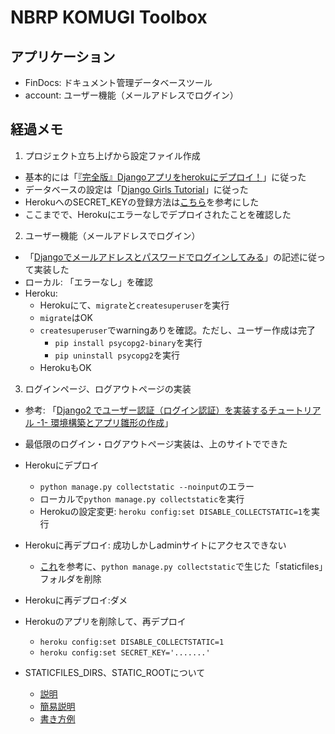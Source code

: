 # NBRP KOMUGI Toolbox

## アプリケーション
- FinDocs: ドキュメント管理データベースツール
- account: ユーザー機能（メールアドレスでログイン）


## 経過メモ
1. プロジェクト立ち上げから設定ファイル作成
  - 基本的には「[『完全版』Djangoアプリをherokuにデプロイ！](http://digital-tree.xyz/blogs/1169)」に従った
  - データベースの設定は「[Django Girls Tutorial](https://tutorial-extensions.djangogirls.org/ja/heroku/)」に従った
  - HerokuへのSECRET_KEYの登録方法は[こちら](https://medium.com/@kjmczk/heroku-deploy-django-d2eab0a5e0ce)を参考にした
  - ここまでで、Herokuにエラーなしでデプロイされたことを確認した
2. ユーザー機能（メールアドレスでログイン）
  - 「[Djangoでメールアドレスとパスワードでログインしてみる](https://qiita.com/cortyuming/items/2167a29a90c94bb4b1bb)」の記述に従って実装した
  - ローカル: 「エラーなし」を確認
  - Heroku:
    - Herokuにて、`migrate`と`createsuperuser`を実行
    - `migrate`はOK
    - `createsuperuser`でwarningありを確認。ただし、ユーザー作成は完了
      - `pip install psycopg2-binary`を実行
      - `pip uninstall psycopg2`を実行
    - HerokuもOK
3. ログインページ、ログアウトページの実装
  - 参考: 「[Django2 でユーザー認証（ログイン認証）を実装するチュートリアル -1- 環境構築とアプリ雛形の作成](https://wonderwall.hatenablog.com/entry/2018/03/22/001500)」
  - 最低限のログイン・ログアウトページ実装は、上のサイトでできた
  - Herokuにデプロイ
    - `python manage.py collectstatic --noinput`のエラー
    - ローカルで`python manage.py collectstatic`を実行
    - Herokuの設定変更: `heroku config:set DISABLE_COLLECTSTATIC=1`を実行
  - Herokuに再デプロイ: 成功しかしadminサイトにアクセスできない
    - [これ](https://teratail.com/questions/218279)を参考に、`python manage.py collectstatic`で生じた「staticfiles」フォルダを削除
  - Herokuに再デプロイ:ダメ
  - Herokuのアプリを削除して、再デプロイ
    - `heroku config:set DISABLE_COLLECTSTATIC=1`
    - `heroku config:set SECRET_KEY='.......'`



- STATICFILES_DIRS、STATIC_ROOTについて
  - [説明](https://qiita.com/saira/items/a1c565c4a2eace268a07)
  - [簡易説明](https://ja.stackoverflow.com/questions/38052/django%E3%81%AB%E3%81%8A%E3%81%91%E3%82%8Bstatic-root-staticfiles-dirs-static-url%E3%81%AE%E9%81%95%E3%81%84%E3%81%A8%E3%81%AF)
  - [書き方例](https://medium.com/@kjmczk/django-settings-c29eb629223)
